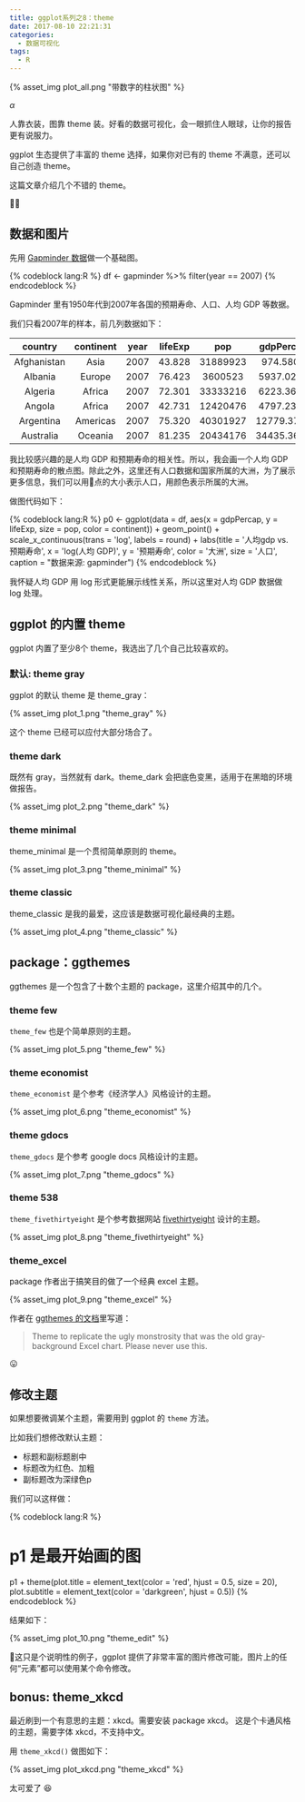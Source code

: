 ```yaml
---
title: ggplot系列之8：theme
date: 2017-08-10 22:21:31
categories:
  - 数据可视化
tags:
  - R
---
```


{% asset_img plot_all.png "带数字的柱状图" %}

$\alpha$

人靠衣装，图靠 theme 装。好看的数据可视化，会一眼抓住人眼球，让你的报告更有说服力。

ggplot 生态提供了丰富的 theme 选择，如果你对已有的 theme 不满意，还可以自己创造 theme。

这篇文章介绍几个不错的 theme。

<!-- more -->

## 数据和图片

先用 [Gapminder 数据](https://www.rdocumentation.org/packages/gapminder/versions/0.3.0)做一个基础图。

{% codeblock lang:R %}
df <- gapminder %>%
  filter(year == 2007)
{% endcodeblock %}

Gapminder 里有1950年代到2007年各国的预期寿命、人口、人均 GDP 等数据。

我们只看2007年的样本，前几列数据如下：

|   country   | continent | year | lifeExp |   pop    | gdpPercap  |
|:-----------:|:---------:|:----:|:-------:|:--------:|:----------:|
| Afghanistan |   Asia    | 2007 | 43.828  | 31889923 |  974.5803  |
|   Albania   |  Europe   | 2007 | 76.423  | 3600523  | 5937.0295  |
|   Algeria   |  Africa   | 2007 | 72.301  | 33333216 | 6223.3675  |
|   Angola    |  Africa   | 2007 | 42.731  | 12420476 | 4797.2313  |
|  Argentina  | Americas  | 2007 | 75.320  | 40301927 | 12779.3796 |
|  Australia  |  Oceania  | 2007 | 81.235  | 20434176 | 34435.3674 |

我比较感兴趣的是人均 GDP 和预期寿命的相关性。所以，我会画一个人均 GDP 和预期寿命的散点图。除此之外，这里还有人口数据和国家所属的大洲，为了展示更多信息，我们可以用点的大小表示人口，用颜色表示所属的大洲。

做图代码如下：

{% codeblock lang:R %}
p0 <- ggplot(data = df, 
             aes(x = gdpPercap, 
                 y = lifeExp, 
                 size = pop,
                 color = continent)) + 
  geom_point() +
  scale_x_continuous(trans = 'log',
                     labels = round) +
  labs(title = '人均gdp vs. 预期寿命',
       x = 'log(人均 GDP)',
       y = '预期寿命',
       color = '大洲',
       size = '人口',
       caption = "数据来源: gapminder")
{% endcodeblock %}

我怀疑人均 GDP 用 log 形式更能展示线性关系，所以这里对人均 GDP 数据做 log 处理。

## ggplot 的内置 theme

ggplot 内置了至少8个 theme，我选出了几个自己比较喜欢的。

### 默认: theme gray

ggplot 的默认 theme 是 theme_gray：

{% asset_img plot_1.png "theme_gray" %}

这个 theme 已经可以应付大部分场合了。

### theme dark

既然有 gray，当然就有 dark。theme_dark 会把底色变黑，适用于在黑暗的环境做报告。

{% asset_img plot_2.png "theme_dark" %}

### theme minimal

theme_minimal 是一个贯彻简单原则的 theme。

{% asset_img plot_3.png "theme_minimal" %}

### theme classic

theme_classic 是我的最爱，这应该是数据可视化最经典的主题。

{% asset_img plot_4.png "theme_classic" %}


## package：ggthemes

ggthemes 是一个包含了十数个主题的 package，这里介绍其中的几个。

### theme few

`theme_few` 也是个简单原则的主题。

{% asset_img plot_5.png "theme_few" %}


### theme economist
`theme_economist` 是个参考《经济学人》风格设计的主题。

{% asset_img plot_6.png "theme_economist" %}

### theme gdocs
`theme_gdocs` 是个参考 google docs 风格设计的主题。

{% asset_img plot_7.png "theme_gdocs" %}

### theme 538
`theme_fivethirtyeight` 是个参考数据网站 [fivethirtyeight](https://fivethirtyeight.com/) 设计的主题。

{% asset_img plot_8.png "theme_fivethirtyeight" %}

### theme_excel

package 作者出于搞笑目的做了一个经典 excel 主题。

{% asset_img plot_9.png "theme_excel" %}


作者在 [ggthemes 的文档](https://cran.r-project.org/web/packages/ggthemes/ggthemes.pdf)里写道：

> Theme to replicate the ugly monstrosity that was the old gray-background Excel chart. Please never
use this. 

:stuck_out_tongue:

## 修改主题

如果想要微调某个主题，需要用到 ggplot 的 `theme` 方法。

比如我们想修改默认主题：
- 标题和副标题剧中
- 标题改为红色、加粗
- 副标题改为深绿色p

我们可以这样做：

{% codeblock lang:R %}
# p1 是最开始画的图
p1 + theme(plot.title = element_text(color = 'red',  hjust = 0.5, size = 20),
           plot.subtitle = element_text(color = 'darkgreen', hjust = 0.5))
{% endcodeblock %}

结果如下：

{% asset_img plot_10.png "theme_edit" %}

这只是个说明性的例子，ggplot 提供了非常丰富的图片修改可能，图片上的任何“元素”都可以使用某个命令修改。

## bonus: theme_xkcd

最近刷到一个有意思的主题：xkcd。需要安装 package xkcd。
这是个卡通风格的主题，需要字体 xkcd，不支持中文。

用 `theme_xkcd()` 做图如下：

{% asset_img plot_xkcd.png "theme_xkcd" %}

太可爱了 :laughing:

